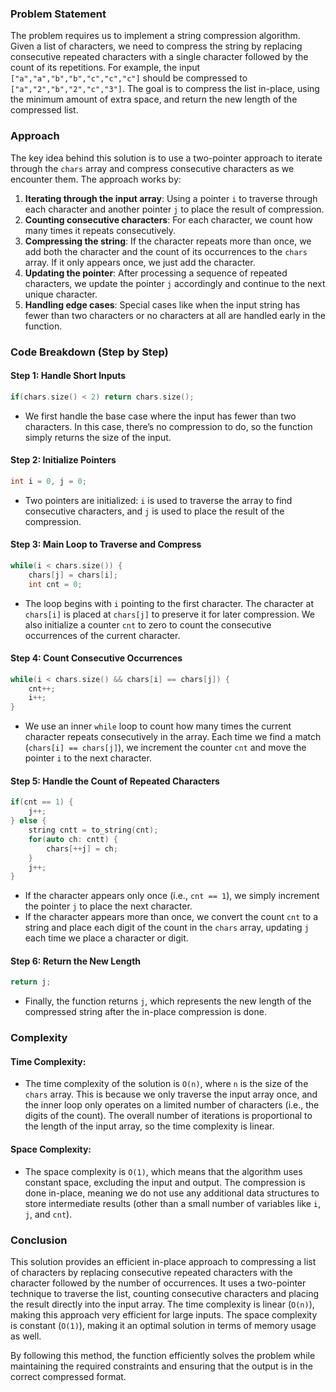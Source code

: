 ### Problem Statement

The problem requires us to implement a string compression algorithm. Given a list of characters, we need to compress the string by replacing consecutive repeated characters with a single character followed by the count of its repetitions. For example, the input `["a","a","b","b","c","c","c"]` should be compressed to `["a","2","b","2","c","3"]`. The goal is to compress the list in-place, using the minimum amount of extra space, and return the new length of the compressed list.

### Approach

The key idea behind this solution is to use a two-pointer approach to iterate through the `chars` array and compress consecutive characters as we encounter them. The approach works by:

1. **Iterating through the input array**: Using a pointer `i` to traverse through each character and another pointer `j` to place the result of compression.
2. **Counting consecutive characters**: For each character, we count how many times it repeats consecutively.
3. **Compressing the string**: If the character repeats more than once, we add both the character and the count of its occurrences to the `chars` array. If it only appears once, we just add the character.
4. **Updating the pointer**: After processing a sequence of repeated characters, we update the pointer `j` accordingly and continue to the next unique character.
5. **Handling edge cases**: Special cases like when the input string has fewer than two characters or no characters at all are handled early in the function.

### Code Breakdown (Step by Step)

#### Step 1: Handle Short Inputs

```cpp
if(chars.size() < 2) return chars.size();
```

- We first handle the base case where the input has fewer than two characters. In this case, there’s no compression to do, so the function simply returns the size of the input.

#### Step 2: Initialize Pointers

```cpp
int i = 0, j = 0;
```

- Two pointers are initialized: `i` is used to traverse the array to find consecutive characters, and `j` is used to place the result of the compression.

#### Step 3: Main Loop to Traverse and Compress

```cpp
while(i < chars.size()) {
    chars[j] = chars[i];
    int cnt = 0;
```

- The loop begins with `i` pointing to the first character. The character at `chars[i]` is placed at `chars[j]` to preserve it for later compression. We also initialize a counter `cnt` to zero to count the consecutive occurrences of the current character.

#### Step 4: Count Consecutive Occurrences

```cpp
while(i < chars.size() && chars[i] == chars[j]) {
    cnt++;
    i++;
}
```

- We use an inner `while` loop to count how many times the current character repeats consecutively in the array. Each time we find a match (`chars[i] == chars[j]`), we increment the counter `cnt` and move the pointer `i` to the next character.

#### Step 5: Handle the Count of Repeated Characters

```cpp
if(cnt == 1) {
    j++;
} else {
    string cntt = to_string(cnt);
    for(auto ch: cntt) {
        chars[++j] = ch;
    }
    j++;
}
```

- If the character appears only once (i.e., `cnt == 1`), we simply increment the pointer `j` to place the next character.
- If the character appears more than once, we convert the count `cnt` to a string and place each digit of the count in the `chars` array, updating `j` each time we place a character or digit.

#### Step 6: Return the New Length

```cpp
return j;
```

- Finally, the function returns `j`, which represents the new length of the compressed string after the in-place compression is done.

### Complexity

#### Time Complexity:
- The time complexity of the solution is `O(n)`, where `n` is the size of the `chars` array. This is because we only traverse the input array once, and the inner loop only operates on a limited number of characters (i.e., the digits of the count). The overall number of iterations is proportional to the length of the input array, so the time complexity is linear.

#### Space Complexity:
- The space complexity is `O(1)`, which means that the algorithm uses constant space, excluding the input and output. The compression is done in-place, meaning we do not use any additional data structures to store intermediate results (other than a small number of variables like `i`, `j`, and `cnt`).

### Conclusion

This solution provides an efficient in-place approach to compressing a list of characters by replacing consecutive repeated characters with the character followed by the number of occurrences. It uses a two-pointer technique to traverse the list, counting consecutive characters and placing the result directly into the input array. The time complexity is linear (`O(n)`), making this approach very efficient for large inputs. The space complexity is constant (`O(1)`), making it an optimal solution in terms of memory usage as well.

By following this method, the function efficiently solves the problem while maintaining the required constraints and ensuring that the output is in the correct compressed format.